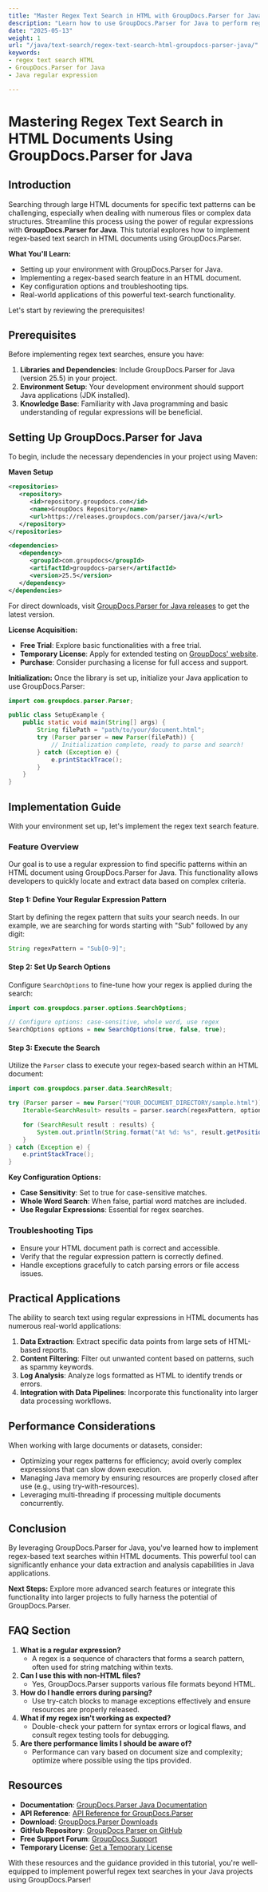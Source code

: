 ```yaml
---
title: "Master Regex Text Search in HTML with GroupDocs.Parser for Java"
description: "Learn how to use GroupDocs.Parser for Java to perform regex text searches on HTML documents. Discover step-by-step implementation and real-world applications."
date: "2025-05-13"
weight: 1
url: "/java/text-search/regex-text-search-html-groupdocs-parser-java/"
keywords:
- regex text search HTML
- GroupDocs.Parser for Java
- Java regular expression

---
```



# Mastering Regex Text Search in HTML Documents Using GroupDocs.Parser for Java

## Introduction
Searching through large HTML documents for specific text patterns can be challenging, especially when dealing with numerous files or complex data structures. Streamline this process using the power of regular expressions with **GroupDocs.Parser for Java**. This tutorial explores how to implement regex-based text search in HTML documents using GroupDocs.Parser.

**What You'll Learn:**
- Setting up your environment with GroupDocs.Parser for Java.
- Implementing a regex-based search feature in an HTML document.
- Key configuration options and troubleshooting tips.
- Real-world applications of this powerful text-search functionality.

Let's start by reviewing the prerequisites!

## Prerequisites
Before implementing regex text searches, ensure you have:
1. **Libraries and Dependencies**: Include GroupDocs.Parser for Java (version 25.5) in your project.
2. **Environment Setup**: Your development environment should support Java applications (JDK installed).
3. **Knowledge Base**: Familiarity with Java programming and basic understanding of regular expressions will be beneficial.

## Setting Up GroupDocs.Parser for Java
To begin, include the necessary dependencies in your project using Maven:

**Maven Setup**
```xml
<repositories>
   <repository>
      <id>repository.groupdocs.com</id>
      <name>GroupDocs Repository</name>
      <url>https://releases.groupdocs.com/parser/java/</url>
   </repository>
</repositories>

<dependencies>
   <dependency>
      <groupId>com.groupdocs</groupId>
      <artifactId>groupdocs-parser</artifactId>
      <version>25.5</version>
   </dependency>
</dependencies>
```
For direct downloads, visit [GroupDocs.Parser for Java releases](https://releases.groupdocs.com/parser/java/) to get the latest version.

**License Acquisition:**
- **Free Trial**: Explore basic functionalities with a free trial.
- **Temporary License**: Apply for extended testing on [GroupDocs' website](https://purchase.groupdocs.com/temporary-license/).
- **Purchase**: Consider purchasing a license for full access and support.

**Initialization:**
Once the library is set up, initialize your Java application to use GroupDocs.Parser:

```java
import com.groupdocs.parser.Parser;

public class SetupExample {
    public static void main(String[] args) {
        String filePath = "path/to/your/document.html";
        try (Parser parser = new Parser(filePath)) {
            // Initialization complete, ready to parse and search!
        } catch (Exception e) {
            e.printStackTrace();
        }
    }
}
```

## Implementation Guide
With your environment set up, let's implement the regex text search feature.

### Feature Overview
Our goal is to use a regular expression to find specific patterns within an HTML document using GroupDocs.Parser for Java. This functionality allows developers to quickly locate and extract data based on complex criteria.

#### Step 1: Define Your Regular Expression Pattern
Start by defining the regex pattern that suits your search needs. In our example, we are searching for words starting with "Sub" followed by any digit:

```java
String regexPattern = "Sub[0-9]";
```

#### Step 2: Set Up Search Options
Configure `SearchOptions` to fine-tune how your regex is applied during the search:

```java
import com.groupdocs.parser.options.SearchOptions;

// Configure options: case-sensitive, whole word, use regex
SearchOptions options = new SearchOptions(true, false, true);
```

#### Step 3: Execute the Search
Utilize the `Parser` class to execute your regex-based search within an HTML document:

```java
import com.groupdocs.parser.data.SearchResult;

try (Parser parser = new Parser("YOUR_DOCUMENT_DIRECTORY/sample.html")) {
    Iterable<SearchResult> results = parser.search(regexPattern, options);

    for (SearchResult result : results) {
        System.out.println(String.format("At %d: %s", result.getPosition(), result.getText()));
    }
} catch (Exception e) {
    e.printStackTrace();
}
```
**Key Configuration Options:**
- **Case Sensitivity**: Set to true for case-sensitive matches.
- **Whole Word Search**: When false, partial word matches are included.
- **Use Regular Expressions**: Essential for regex searches.

### Troubleshooting Tips
- Ensure your HTML document path is correct and accessible.
- Verify that the regular expression pattern is correctly defined.
- Handle exceptions gracefully to catch parsing errors or file access issues.

## Practical Applications
The ability to search text using regular expressions in HTML documents has numerous real-world applications:
1. **Data Extraction**: Extract specific data points from large sets of HTML-based reports.
2. **Content Filtering**: Filter out unwanted content based on patterns, such as spammy keywords.
3. **Log Analysis**: Analyze logs formatted as HTML to identify trends or errors.
4. **Integration with Data Pipelines**: Incorporate this functionality into larger data processing workflows.

## Performance Considerations
When working with large documents or datasets, consider:
- Optimizing your regex patterns for efficiency; avoid overly complex expressions that can slow down execution.
- Managing Java memory by ensuring resources are properly closed after use (e.g., using try-with-resources).
- Leveraging multi-threading if processing multiple documents concurrently.

## Conclusion
By leveraging GroupDocs.Parser for Java, you've learned how to implement regex-based text searches within HTML documents. This powerful tool can significantly enhance your data extraction and analysis capabilities in Java applications.

**Next Steps:**
Explore more advanced search features or integrate this functionality into larger projects to fully harness the potential of GroupDocs.Parser.

## FAQ Section
1. **What is a regular expression?**
   - A regex is a sequence of characters that forms a search pattern, often used for string matching within texts.
2. **Can I use this with non-HTML files?**
   - Yes, GroupDocs.Parser supports various file formats beyond HTML.
3. **How do I handle errors during parsing?**
   - Use try-catch blocks to manage exceptions effectively and ensure resources are properly released.
4. **What if my regex isn't working as expected?**
   - Double-check your pattern for syntax errors or logical flaws, and consult regex testing tools for debugging.
5. **Are there performance limits I should be aware of?**
   - Performance can vary based on document size and complexity; optimize where possible using the tips provided.

## Resources
- **Documentation**: [GroupDocs.Parser Java Documentation](https://docs.groupdocs.com/parser/java/)
- **API Reference**: [API Reference for GroupDocs.Parser](https://reference.groupdocs.com/parser/java)
- **Download**: [GroupDocs.Parser Downloads](https://releases.groupdocs.com/parser/java/)
- **GitHub Repository**: [GroupDocs Parser on GitHub](https://github.com/groupdocs-parser/GroupDocs.Parser-for-Java)
- **Free Support Forum**: [GroupDocs Support](https://forum.groupdocs.com/c/parser)
- **Temporary License**: [Get a Temporary License](https://purchase.groupdocs.com/temporary-license/)

With these resources and the guidance provided in this tutorial, you're well-equipped to implement powerful regex text searches in your Java projects using GroupDocs.Parser!
